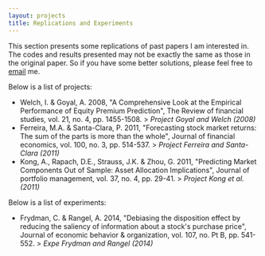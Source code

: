 ```yaml
---
layout: projects
title: Replications and Experiments
---
```


This section presents some replications of past papers I am interested in. The codes and results presented may not be exactly the same as those in the original paper. So if you have some better solutions, please feel free to [email](mailto:hongyi.xu.anu@qq.com) me.

Below is a list of projects:
- Welch, I. & Goyal, A. 2008, "A Comprehensive Look at the Empirical Performance of Equity Premium Prediction", The Review of financial studies, vol. 21, no. 4, pp. 1455-1508. > _Project Goyal and Welch (2008)_
- Ferreira, M.A. & Santa-Clara, P. 2011, "Forecasting stock market returns: The sum of the parts is more than the whole", Journal of financial economics, vol. 100, no. 3, pp. 514-537. > _Project Ferreira and Santa-Clara (2011)_
- Kong, A., Rapach, D.E., Strauss, J.K. & Zhou, G. 2011, "Predicting Market Components Out of Sample: Asset Allocation Implications", Journal of portfolio management, vol. 37, no. 4, pp. 29-41. > _Project Kong et al. (2011)_

Below is a list of experiments:
- Frydman, C. & Rangel, A. 2014, "Debiasing the disposition effect by reducing the saliency of information about a stock's purchase price", Journal of economic behavior & organization, vol. 107, no. Pt B, pp. 541-552. > _Expe Frydman and Rangel (2014)_
